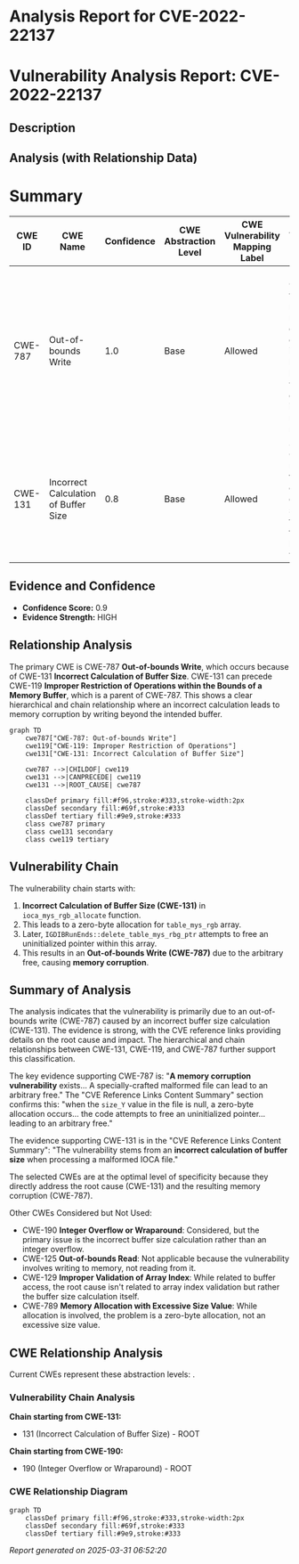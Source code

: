 # Analysis Report for CVE-2022-22137

# Vulnerability Analysis Report: CVE-2022-22137

## Description



## Analysis (with Relationship Data)

# Summary
| CWE ID | CWE Name | Confidence | CWE Abstraction Level | CWE Vulnerability Mapping Label | CWE-Vulnerability Mapping Notes |
|---|---|---|---|---|---|
| CWE-787 | Out-of-bounds Write | 1.0 | Base | Allowed | Primary CWE. The vulnerability results in memory corruption due to an incorrect buffer size, leading to writing outside the intended memory region. |
| CWE-131 | Incorrect Calculation of Buffer Size | 0.8 | Base | Allowed | Secondary CWE. The root cause is the incorrect calculation of the buffer size, triggering the out-of-bounds write. |

## Evidence and Confidence

*   **Confidence Score:** 0.9
*   **Evidence Strength:** HIGH

## Relationship Analysis
The primary CWE is CWE-787 **Out-of-bounds Write**, which occurs because of CWE-131 **Incorrect Calculation of Buffer Size**. CWE-131 can precede CWE-119 **Improper Restriction of Operations within the Bounds of a Memory Buffer**, which is a parent of CWE-787. This shows a clear hierarchical and chain relationship where an incorrect calculation leads to memory corruption by writing beyond the intended buffer.

```mermaid
graph TD
    cwe787["CWE-787: Out-of-bounds Write"]
    cwe119["CWE-119: Improper Restriction of Operations"]
    cwe131["CWE-131: Incorrect Calculation of Buffer Size"]
    
    cwe787 -->|CHILDOF| cwe119
    cwe131 -->|CANPRECEDE| cwe119
    cwe131 -->|ROOT_CAUSE| cwe787
    
    classDef primary fill:#f96,stroke:#333,stroke-width:2px
    classDef secondary fill:#69f,stroke:#333
    classDef tertiary fill:#9e9,stroke:#333
    class cwe787 primary
    class cwe131 secondary
    class cwe119 tertiary
```

## Vulnerability Chain
The vulnerability chain starts with:
1.  **Incorrect Calculation of Buffer Size (CWE-131)** in `ioca_mys_rgb_allocate` function.
2.  This leads to a zero-byte allocation for `table_mys_rgb` array.
3.  Later, `IGDIBRunEnds::delete_table_mys_rbg_ptr` attempts to free an uninitialized pointer within this array.
4.  This results in an **Out-of-bounds Write (CWE-787)** due to the arbitrary free, causing **memory corruption**.

## Summary of Analysis
The analysis indicates that the vulnerability is primarily due to an out-of-bounds write (CWE-787) caused by an incorrect buffer size calculation (CWE-131). The evidence is strong, with the CVE reference links providing details on the root cause and impact. The hierarchical and chain relationships between CWE-131, CWE-119, and CWE-787 further support this classification.

The key evidence supporting CWE-787 is: "**A memory corruption vulnerability** exists... A specially-crafted malformed file can lead to an arbitrary free." The "CVE Reference Links Content Summary" section confirms this: "when the `size_Y` value in the file is null, a zero-byte allocation occurs... the code attempts to free an uninitialized pointer... leading to an arbitrary free."

The evidence supporting CWE-131 is in the "CVE Reference Links Content Summary": "The vulnerability stems from an **incorrect calculation of buffer size** when processing a malformed IOCA file."

The selected CWEs are at the optimal level of specificity because they directly address the root cause (CWE-131) and the resulting memory corruption (CWE-787).

Other CWEs Considered but Not Used:

*   CWE-190 **Integer Overflow or Wraparound**: Considered, but the primary issue is the incorrect buffer size calculation rather than an integer overflow.
*   CWE-125 **Out-of-bounds Read**: Not applicable because the vulnerability involves writing to memory, not reading from it.
*   CWE-129 **Improper Validation of Array Index**: While related to buffer access, the root cause isn't related to array index validation but rather the buffer size calculation itself.
*   CWE-789 **Memory Allocation with Excessive Size Value**: While allocation is involved, the problem is a zero-byte allocation, not an excessive size value.


## CWE Relationship Analysis

Current CWEs represent these abstraction levels: .


### Vulnerability Chain Analysis

**Chain starting from CWE-131:**
- 131 (Incorrect Calculation of Buffer Size) - ROOT


**Chain starting from CWE-190:**
- 190 (Integer Overflow or Wraparound) - ROOT



### CWE Relationship Diagram

```mermaid
graph TD
    classDef primary fill:#f96,stroke:#333,stroke-width:2px
    classDef secondary fill:#69f,stroke:#333
    classDef tertiary fill:#9e9,stroke:#333
```



*Report generated on 2025-03-31 06:52:20*
